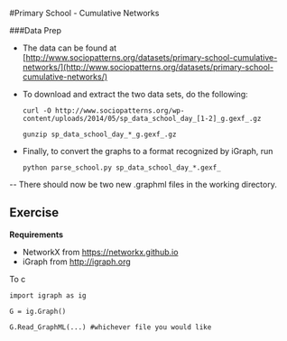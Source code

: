 
#Primary School - Cumulative Networks



###Data Prep

- The data can be found at [http://www.sociopatterns.org/datasets/primary-school-cumulative-networks/](http://www.sociopatterns.org/datasets/primary-school-cumulative-networks/)
- To download and extract the two data sets, do the following:

	`curl -O http://www.sociopatterns.org/wp-content/uploads/2014/05/sp_data_school_day_[1-2]_g.gexf_.gz`
	
	`gunzip sp_data_school_day_*_g.gexf_.gz`

- Finally, to convert the graphs to a format recognized by iGraph, run

	`python parse_school.py sp_data_school_day_*.gexf_`

-- There should now be two new .graphml files in the working directory.
	
## Exercise

__Requirements__

- NetworkX from https://networkx.github.io
- iGraph from http://igraph.org



To c

```
import igraph as ig

G = ig.Graph()

G.Read_GraphML(...) #whichever file you would like 


```

